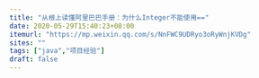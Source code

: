 ```yaml
---
title: "从根上读懂阿里巴巴手册：为什么Integer不能使用=="
date: 2020-05-29T15:40:23+08:00
itemurl: "https://mp.weixin.qq.com/s/NnFWC9UDRyo3oRyWnjKVDg"
sites: ""
tags: ["java","项目经验"]
draft: false
---
```


